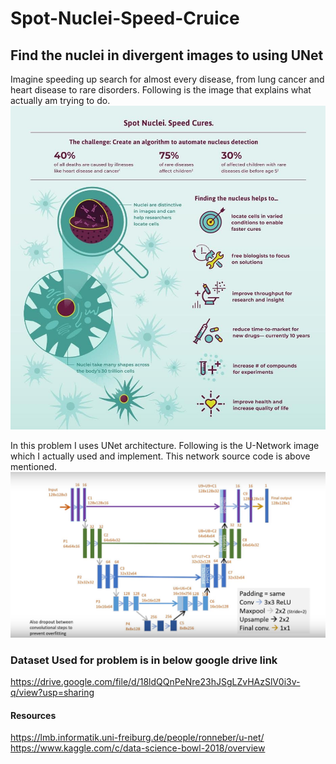 # Spot-Nuclei-Speed-Cruice
## Find the nuclei in divergent images to using UNet


Imagine speeding up search for almost every disease, from lung cancer and heart disease to rare disorders. Following is the image that explains what actually am trying to do.
![Spot-Nuclei-Speed-Cruice](https://github.com/zawster/Spot-Nuclei-Speed-Cruice/blob/master/elaboration/spotNuclei.jpg)

In this problem I uses UNet architecture. Following is the U-Network image which I actually used and implement. This network source code is above mentioned.
![UNet](https://github.com/zawster/Spot-Nuclei-Speed-Cruice/blob/master/elaboration/UNet.png)

### Dataset Used for problem is in below google drive link
https://drive.google.com/file/d/18ldQQnPeNre23hJSgLZvHAzSlV0i3v-q/view?usp=sharing

#### Resources
https://lmb.informatik.uni-freiburg.de/people/ronneber/u-net/ <br />
https://www.kaggle.com/c/data-science-bowl-2018/overview
